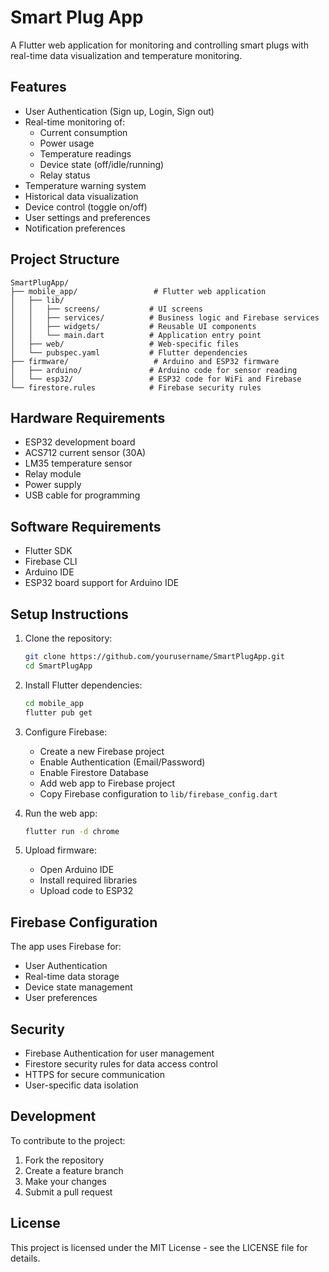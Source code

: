 # Smart Plug App

A Flutter web application for monitoring and controlling smart plugs with real-time data visualization and temperature monitoring.

## Features

- User Authentication (Sign up, Login, Sign out)
- Real-time monitoring of:
  - Current consumption
  - Power usage
  - Temperature readings
  - Device state (off/idle/running)
  - Relay status
- Temperature warning system
- Historical data visualization
- Device control (toggle on/off)
- User settings and preferences
- Notification preferences

## Project Structure

```
SmartPlugApp/
├── mobile_app/                 # Flutter web application
│   ├── lib/
│   │   ├── screens/           # UI screens
│   │   ├── services/          # Business logic and Firebase services
│   │   ├── widgets/           # Reusable UI components
│   │   └── main.dart          # Application entry point
│   ├── web/                   # Web-specific files
│   └── pubspec.yaml           # Flutter dependencies
├── firmware/                   # Arduino and ESP32 firmware
│   ├── arduino/               # Arduino code for sensor reading
│   └── esp32/                 # ESP32 code for WiFi and Firebase
└── firestore.rules            # Firebase security rules
```

## Hardware Requirements

- ESP32 development board
- ACS712 current sensor (30A)
- LM35 temperature sensor
- Relay module
- Power supply
- USB cable for programming

## Software Requirements

- Flutter SDK
- Firebase CLI
- Arduino IDE
- ESP32 board support for Arduino IDE

## Setup Instructions

1. Clone the repository:
   ```bash
   git clone https://github.com/yourusername/SmartPlugApp.git
   cd SmartPlugApp
   ```

2. Install Flutter dependencies:
   ```bash
   cd mobile_app
   flutter pub get
   ```

3. Configure Firebase:
   - Create a new Firebase project
   - Enable Authentication (Email/Password)
   - Enable Firestore Database
   - Add web app to Firebase project
   - Copy Firebase configuration to `lib/firebase_config.dart`

4. Run the web app:
   ```bash
   flutter run -d chrome
   ```

5. Upload firmware:
   - Open Arduino IDE
   - Install required libraries
   - Upload code to ESP32

## Firebase Configuration

The app uses Firebase for:
- User Authentication
- Real-time data storage
- Device state management
- User preferences

## Security

- Firebase Authentication for user management
- Firestore security rules for data access control
- HTTPS for secure communication
- User-specific data isolation

## Development

To contribute to the project:
1. Fork the repository
2. Create a feature branch
3. Make your changes
4. Submit a pull request

## License

This project is licensed under the MIT License - see the LICENSE file for details.
